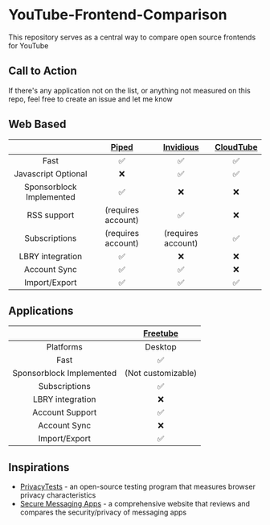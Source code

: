 # YouTube-Frontend-Comparison
This repository serves as a central way to compare open source frontends for YouTube

## Call to Action
If there's any application not on the list, or anything not measured on this repo, feel free to create an issue and let me know

## Web Based
| | [Piped](https://github.com/TeamPiped/Piped) | [Invidious](https://github.com/iv-org/invidious) | [CloudTube](https://sr.ht/~cadence/tube) |
| :---: | :---: | :---: | :---: |
| Fast | :white_check_mark:| :white_check_mark:| :white_check_mark:
| Javascript Optional |:x:|:white_check_mark:|:white_check_mark:|
| Sponsorblock Implemented |:white_check_mark:|:x:|:x:|
| RSS support |(requires account)|:white_check_mark:|:x:|
| Subscriptions | (requires account) | (requires account) |:white_check_mark:|
| LBRY integration | :white_check_mark: | :x: | :x: |
| Account Sync| :white_check_mark: | :white_check_mark: | :x: | 
| Import/Export | :white_check_mark:|:white_check_mark:|:white_check_mark:|

## Applications
| | [Freetube](https://github.com/FreeTubeApp/FreeTube) |
| :---: | :---: |
| Platforms | Desktop |
| Fast | :white_check_mark:|
| Sponsorblock Implemented |(Not customizable)|
| Subscriptions | :white_check_mark:|
| LBRY integration | :x: |
| Account Support | :white_check_mark:|
| Account Sync | :x: |
| Import/Export | :white_check_mark:|

## Inspirations

- [PrivacyTests](https://privacytests.org) - an open-source testing program that measures browser privacy characteristics
- [Secure Messaging Apps](https://www.securemessagingapps.com) - a comprehensive website that reviews and compares the security/privacy of messaging apps 
